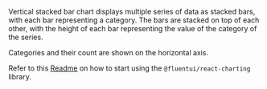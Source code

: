 Vertical stacked bar chart displays multiple series of data as stacked bars, with each bar representing a category. The bars are stacked on top of each other, with the height of each bar representing the value of the category of the series.

Categories and their count are shown on the horizontal axis.

Refer to this [Readme](https://github.com/microsoft/fluentui/blob/master/packages/charts/react-charting/README.md) on how to start using the `@fluentui/react-charting` library.
